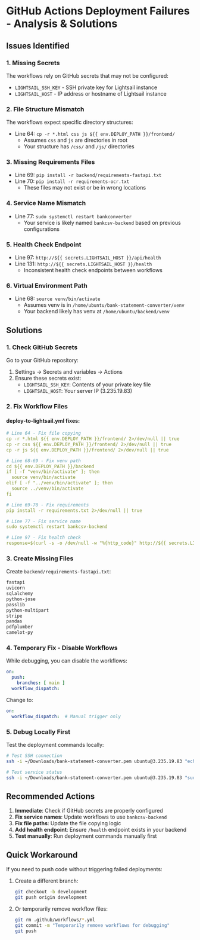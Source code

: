 # GitHub Actions Deployment Failures - Analysis & Solutions

## Issues Identified

### 1. **Missing Secrets**
The workflows rely on GitHub secrets that may not be configured:
- `LIGHTSAIL_SSH_KEY` - SSH private key for Lightsail instance
- `LIGHTSAIL_HOST` - IP address or hostname of Lightsail instance

### 2. **File Structure Mismatch**
The workflows expect specific directory structures:
- Line 64: `cp -r *.html css js ${{ env.DEPLOY_PATH }}/frontend/`
  - Assumes `css` and `js` are directories in root
  - Your structure has `/css/` and `/js/` directories

### 3. **Missing Requirements Files**
- Line 69: `pip install -r backend/requirements-fastapi.txt`
- Line 70: `pip install -r requirements-ocr.txt`
  - These files may not exist or be in wrong locations

### 4. **Service Name Mismatch**
- Line 77: `sudo systemctl restart bankconverter`
  - Your service is likely named `bankcsv-backend` based on previous configurations

### 5. **Health Check Endpoint**
- Line 97: `http://${{ secrets.LIGHTSAIL_HOST }}/api/health`
- Line 131: `http://${{ secrets.LIGHTSAIL_HOST }}/health`
  - Inconsistent health check endpoints between workflows

### 6. **Virtual Environment Path**
- Line 68: `source venv/bin/activate`
  - Assumes venv is in `/home/ubuntu/bank-statement-converter/venv`
  - Your backend likely has venv at `/home/ubuntu/backend/venv`

## Solutions

### 1. Check GitHub Secrets
Go to your GitHub repository:
1. Settings → Secrets and variables → Actions
2. Ensure these secrets exist:
   - `LIGHTSAIL_SSH_KEY`: Contents of your private key file
   - `LIGHTSAIL_HOST`: Your server IP (3.235.19.83)

### 2. Fix Workflow Files

#### deploy-to-lightsail.yml fixes:
```yaml
# Line 64 - Fix file copying
cp -r *.html ${{ env.DEPLOY_PATH }}/frontend/ 2>/dev/null || true
cp -r css ${{ env.DEPLOY_PATH }}/frontend/ 2>/dev/null || true
cp -r js ${{ env.DEPLOY_PATH }}/frontend/ 2>/dev/null || true

# Line 68-69 - Fix venv path
cd ${{ env.DEPLOY_PATH }}/backend
if [ -f "venv/bin/activate" ]; then
  source venv/bin/activate
elif [ -f "../venv/bin/activate" ]; then
  source ../venv/bin/activate
fi

# Line 69-70 - Fix requirements
pip install -r requirements.txt 2>/dev/null || true

# Line 77 - Fix service name
sudo systemctl restart bankcsv-backend

# Line 97 - Fix health check
response=$(curl -s -o /dev/null -w "%{http_code}" http://${{ secrets.LIGHTSAIL_HOST }}/health || echo "000")
```

### 3. Create Missing Files
Create `backend/requirements-fastapi.txt`:
```txt
fastapi
uvicorn
sqlalchemy
python-jose
passlib
python-multipart
stripe
pandas
pdfplumber
camelot-py
```

### 4. Temporary Fix - Disable Workflows
While debugging, you can disable the workflows:
```yaml
on:
  push:
    branches: [ main ]
  workflow_dispatch:
```

Change to:
```yaml
on:
  workflow_dispatch:  # Manual trigger only
```

### 5. Debug Locally First
Test the deployment commands locally:
```bash
# Test SSH connection
ssh -i ~/Downloads/bank-statement-converter.pem ubuntu@3.235.19.83 "echo 'Connection successful'"

# Test service status
ssh -i ~/Downloads/bank-statement-converter.pem ubuntu@3.235.19.83 "sudo systemctl status bankcsv-backend"
```

## Recommended Actions

1. **Immediate**: Check if GitHub secrets are properly configured
2. **Fix service names**: Update workflows to use `bankcsv-backend`
3. **Fix file paths**: Update the file copying logic
4. **Add health endpoint**: Ensure `/health` endpoint exists in your backend
5. **Test manually**: Run deployment commands manually first

## Quick Workaround
If you need to push code without triggering failed deployments:

1. Create a different branch:
   ```bash
   git checkout -b development
   git push origin development
   ```

2. Or temporarily remove workflow files:
   ```bash
   git rm .github/workflows/*.yml
   git commit -m "Temporarily remove workflows for debugging"
   git push
   ```